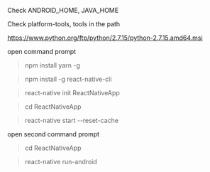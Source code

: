 
Check ANDROID_HOME, JAVA_HOME

Check platform-tools, tools in the path

https://www.python.org/ftp/python/2.7.15/python-2.7.15.amd64.msi


open command prompt

> npm install yarn -g

> npm install -g react-native-cli

> react-native init ReactNativeApp

> cd ReactNativeApp

> react-native start --reset-cache


open second command prompt

> cd ReactNativeApp

> react-native run-android


